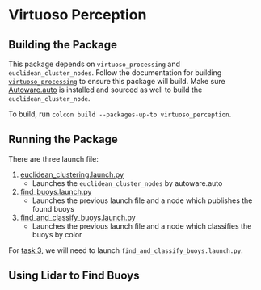 # Virtuoso Perception

## Building the Package

This package depends on `virtuoso_processing` and `euclidean_cluster_nodes`. Follow the documentation for building [`virtuoso_processing`](../virtuoso_processing) to ensure this package will build. Make sure [Autoware.auto](https://autowarefoundation.gitlab.io/autoware.auto/AutowareAuto/installation-no-ade.html) is installed and sourced as well to build the `euclidean_cluster_node`.

To build, run `colcon build --packages-up-to virtuoso_perception`.

## Running the Package

There are three launch file:
1. [euclidean_clustering.launch.py](launch/euclidean_clustering.launch.py)
   - Launches the `euclidean_cluster_nodes` by autoware.auto
3. [find_buoys.launch.py](launch/find_buoys.launch.py)
   - Launches the previous launch file and a node which publishes the found buoys
5. [find_and_classify_buoys.launch.py](launch/find_and_classify_buoys.launch.py)
   - Launches the previous launch file and a node which classifies the buoys by color

For [task 3](https://github.com/osrf/vrx/wiki/vrx_2022-perception_task), we will need to launch `find_and_classify_buoys.launch.py`.

## Using Lidar to Find Buoys
